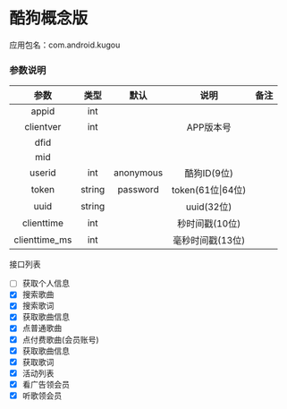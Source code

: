 # 酷狗概念版
应用包名：com.android.kugou

### 参数说明

| 参数 | 类型 | 默认 | 说明 | 备注 |
| :---: | :---: | :---: | :---: | :---: |
| appid | int |
| clientver | int |  | APP版本号 |
| dfid |
| mid |
| userid | int | anonymous | 酷狗ID(9位) |
| token | string | password | token(61位\|64位) |
| uuid | string | | uuid(32位) |
| clienttime | int | | 秒时间戳(10位) |
| clienttime_ms | int | | 毫秒时间戳(13位) |

<summary>接口列表</summary>

- [ ] 获取个人信息
- [x] 搜索歌曲
- [x] 搜索歌词
- [x] 获取歌曲信息
- [x] 点普通歌曲
- [x] 点付费歌曲(会员账号)
- [x] 获取歌曲信息
- [x] 获取歌词
- [x] 活动列表
- [x] 看广告领会员
- [x] 听歌领会员
